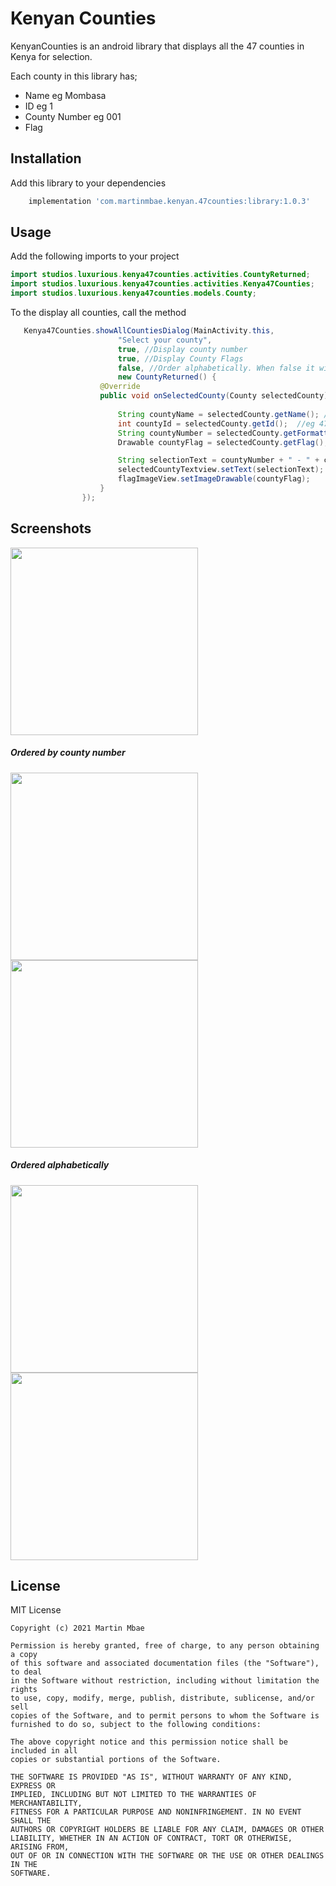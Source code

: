 # Kenyan Counties

KenyanCounties is an android library that displays all the 47 counties in Kenya for selection.

Each county in this library has;
 
- Name eg Mombasa
- ID eg 1
- County Number eg 001
- Flag

## Installation

Add this library to your dependencies

```bash
    implementation 'com.martinmbae.kenyan.47counties:library:1.0.3'
```

## Usage

Add the following imports to your project

```java
import studios.luxurious.kenya47counties.activities.CountyReturned;
import studios.luxurious.kenya47counties.activities.Kenya47Counties;
import studios.luxurious.kenya47counties.models.County;
```

To the display all counties, call the method 

```java
   Kenya47Counties.showAllCountiesDialog(MainActivity.this, 
                        "Select your county",
                        true, //Display county number
                        true, //Display County Flags
                        false, //Order alphabetically. When false it will order by county number
                        new CountyReturned() {
                    @Override
                    public void onSelectedCounty(County selectedCounty) {
                        
                        String countyName = selectedCounty.getName(); //eg Nairobi
                        int countyId = selectedCounty.getId();  //eg 47
                        String countyNumber = selectedCounty.getFormattedCountyNumber(); //eg 047 
                        Drawable countyFlag = selectedCounty.getFlag(); 

                        String selectionText = countyNumber + " - " + countyName;
                        selectedCountyTextview.setText(selectionText);
                        flagImageView.setImageDrawable(countyFlag);
                    }
                });

```

## Screenshots

<img src="https://github.com/MartinMbae/KenyanCounties/blob/master/screenshots/scr1.png" width="300" height="auto"> 

##### Ordered by county number
<img src="https://github.com/MartinMbae/KenyanCounties/blob/master/screenshots/scr2.png" width="300" height="auto" > <img src="https://github.com/MartinMbae/KenyanCounties/blob/master/screenshots/scr3.png" width="300" height="auto">

##### Ordered alphabetically
<img src="https://github.com/MartinMbae/KenyanCounties/blob/master/screenshots/scr4.png" width="300" height="auto"><img src="https://github.com/MartinMbae/KenyanCounties/blob/master/screenshots/scr5.png" width="300" height="auto">


## License
MIT License

```
Copyright (c) 2021 Martin Mbae

Permission is hereby granted, free of charge, to any person obtaining a copy
of this software and associated documentation files (the "Software"), to deal
in the Software without restriction, including without limitation the rights
to use, copy, modify, merge, publish, distribute, sublicense, and/or sell
copies of the Software, and to permit persons to whom the Software is
furnished to do so, subject to the following conditions:

The above copyright notice and this permission notice shall be included in all
copies or substantial portions of the Software.

THE SOFTWARE IS PROVIDED "AS IS", WITHOUT WARRANTY OF ANY KIND, EXPRESS OR
IMPLIED, INCLUDING BUT NOT LIMITED TO THE WARRANTIES OF MERCHANTABILITY,
FITNESS FOR A PARTICULAR PURPOSE AND NONINFRINGEMENT. IN NO EVENT SHALL THE
AUTHORS OR COPYRIGHT HOLDERS BE LIABLE FOR ANY CLAIM, DAMAGES OR OTHER
LIABILITY, WHETHER IN AN ACTION OF CONTRACT, TORT OR OTHERWISE, ARISING FROM,
OUT OF OR IN CONNECTION WITH THE SOFTWARE OR THE USE OR OTHER DEALINGS IN THE
SOFTWARE.

```
